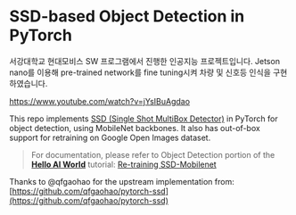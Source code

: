 # SSD-based Object Detection in PyTorch

서강대학교 현대모비스 SW 프로그램에서 진행한 인공지능 프로젝트입니다.
Jetson nano를 이용해 pre-trained network를 fine tuning시켜 차량 및 신호등 인식을 구현하였습니다.


https://www.youtube.com/watch?v=jYsIBuAgdao


This repo implements [SSD (Single Shot MultiBox Detector)](https://arxiv.org/abs/1512.02325) in PyTorch for object detection, using MobileNet backbones.  It also has out-of-box support for retraining on Google Open Images dataset.  

> For documentation, please refer to Object Detection portion of the **[Hello AI World](https://github.com/dusty-nv/jetson-inference/tree/dev#training)** tutorial:
> [Re-training SSD-Mobilenet](https://github.com/dusty-nv/jetson-inference/blob/dev/docs/pytorch-ssd.md)

Thanks to @qfgaohao for the upstream implementation from:  [https://github.com/qfgaohao/pytorch-ssd](https://github.com/qfgaohao/pytorch-ssd)

